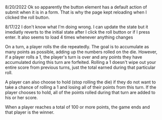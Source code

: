 8/20/2022 Ok so apparently the button element has a default action of submit when it is in a form.  That is why the page kept reloading when I clicked the roll button.

8/17/22 I don't know what I'm doing wrong.  I can update the state but it imediatly reverts to the initial state after I click the roll button or if I press enter.  It also seems to load 4 times whenever anything changes

On a turn, a player rolls the die repeatedly. The goal is to accumulate as many points as possible, adding up the numbers rolled on the die. However, if a player rolls a 1, the player's turn is over and any points they have accumulated during this turn are forfeited. Rolling a 1 doesn't wipe out your entire score from previous turns, just the total earned during that particular roll.

A player can also choose to hold (stop rolling the die) if they do not want to take a chance of rolling a 1 and losing all of their points from this turn. If the player chooses to hold, all of the points rolled during that turn are added to his or her score.

When a player reaches a total of 100 or more points, the game ends and that player is the winner.
